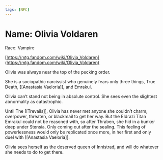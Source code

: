 ```yaml
---
tags: [NPC]
---
```

# Name: Olivia Voldaren   

Race: Vampire

  

[https://mtg.fandom.com/wiki/Olivia_Voldaren](https://mtg.fandom.com/wiki/Olivia_Voldaren)

  
  
Olivia was always near the top of the pecking order. 

  

She is a sociopathic narcissist who genuinely fears only three things, True Death, [[Anastasia Vaeloria]], and Emrakul. 

  

Olivia can’t stand not being in absolute control. She sees even the slightest abnormality as catastrophic.

  

Until The [[Trevails]], Olivia has never met anyone she couldn’t charm, overpower, threaten, or blackmail to get her way. But the Eldrazi Titan Emrakul could not be reasoned with, so after Thraben, she hid in a bunker deep under Stensia. Only coming out after the sealing. This feeling of powerlessness would only be replicated once more, in her first and only duel with [[Anastasia Vaeloria]].

  

Olivia sees herself as the deserved queen of Innistrad, and will do whatever she needs to do to get there.